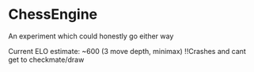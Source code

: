 # ChessEngine
An experiment which could honestly go either way

Current ELO estimate: ~600 (3 move depth, minimax) !!Crashes and cant get to checkmate/draw
